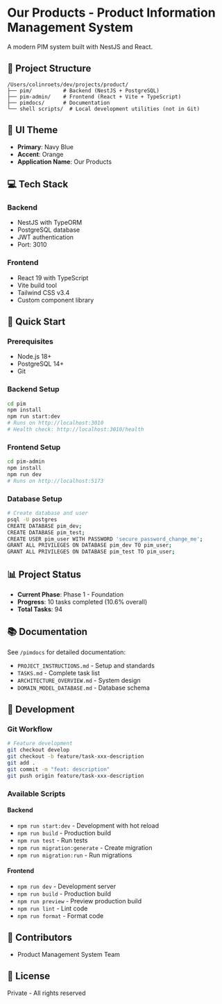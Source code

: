# Our Products - Product Information Management System

A modern PIM system built with NestJS and React.

## 🚀 Project Structure

```
/Users/colinroets/dev/projects/product/
├── pim/          # Backend (NestJS + PostgreSQL)
├── pim-admin/    # Frontend (React + Vite + TypeScript)  
├── pimdocs/      # Documentation
└── shell scripts/  # Local development utilities (not in Git)
```

## 🎨 UI Theme
- **Primary**: Navy Blue
- **Accent**: Orange
- **Application Name**: Our Products

## 💻 Tech Stack

### Backend
- NestJS with TypeORM
- PostgreSQL database
- JWT authentication
- Port: 3010

### Frontend  
- React 19 with TypeScript
- Vite build tool
- Tailwind CSS v3.4
- Custom component library

## 🏃 Quick Start

### Prerequisites
- Node.js 18+
- PostgreSQL 14+
- Git

### Backend Setup
```bash
cd pim
npm install
npm run start:dev
# Runs on http://localhost:3010
# Health check: http://localhost:3010/health
```

### Frontend Setup
```bash
cd pim-admin
npm install  
npm run dev
# Runs on http://localhost:5173
```

### Database Setup
```bash
# Create database and user
psql -U postgres
CREATE DATABASE pim_dev;
CREATE DATABASE pim_test;
CREATE USER pim_user WITH PASSWORD 'secure_password_change_me';
GRANT ALL PRIVILEGES ON DATABASE pim_dev TO pim_user;
GRANT ALL PRIVILEGES ON DATABASE pim_test TO pim_user;
```

## 📊 Project Status

- **Current Phase**: Phase 1 - Foundation
- **Progress**: 10 tasks completed (10.6% overall)
- **Total Tasks**: 94

## 📚 Documentation

See `/pimdocs` for detailed documentation:
- `PROJECT_INSTRUCTIONS.md` - Setup and standards
- `TASKS.md` - Complete task list
- `ARCHITECTURE_OVERVIEW.md` - System design
- `DOMAIN_MODEL_DATABASE.md` - Database schema

## 🔧 Development

### Git Workflow
```bash
# Feature development
git checkout develop
git checkout -b feature/task-xxx-description
git add .
git commit -m "feat: description"
git push origin feature/task-xxx-description
```

### Available Scripts

#### Backend
- `npm run start:dev` - Development with hot reload
- `npm run build` - Production build
- `npm run test` - Run tests
- `npm run migration:generate` - Create migration
- `npm run migration:run` - Run migrations

#### Frontend
- `npm run dev` - Development server
- `npm run build` - Production build
- `npm run preview` - Preview production build
- `npm run lint` - Lint code
- `npm run format` - Format code

## 👥 Contributors

- Product Management System Team

## 📄 License

Private - All rights reserved
